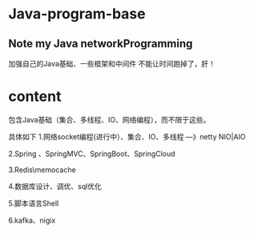 # Java-program-base
Note my Java networkProgramming
---------------------------------------
加强自己的Java基础、一些框架和中间件
不能让时间跑掉了，肝！

# content
包含Java基础（集合、多线程、IO、网络编程），而不限于这些。

具体如下
1.网络socket编程(进行中）、集合、IO、多线程 —》netty  NIO|AIO

2.Spring 、SpringMVC、SpringBoot、SpringCloud

3.Redis\memocache

4.数据库设计、调优、sql优化

5.脚本语言Shell

6.kafka、nigix
